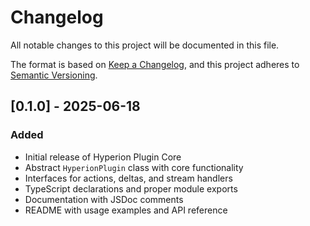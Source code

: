 # Changelog

All notable changes to this project will be documented in this file.

The format is based on [Keep a Changelog](https://keepachangelog.com/en/1.0.0/),
and this project adheres to [Semantic Versioning](https://semver.org/spec/v2.0.0.html).

## [0.1.0] - 2025-06-18

### Added
- Initial release of Hyperion Plugin Core
- Abstract `HyperionPlugin` class with core functionality
- Interfaces for actions, deltas, and stream handlers
- TypeScript declarations and proper module exports
- Documentation with JSDoc comments
- README with usage examples and API reference